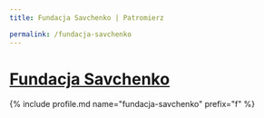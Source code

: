 ```yaml
---
title: Fundacja Savchenko | Patromierz

permalink: /fundacja-savchenko
---
```


# [Fundacja Savchenko](https://patronite.pl/fundacja-savchenko)

{% include profile.md name="fundacja-savchenko" prefix="f" %}
